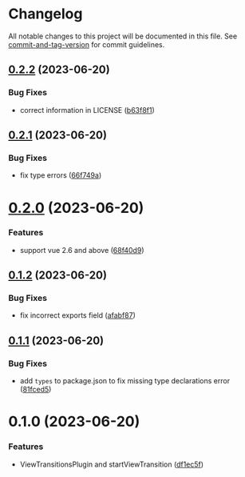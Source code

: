 # Changelog

All notable changes to this project will be documented in this file. See [commit-and-tag-version](https://github.com/absolute-version/commit-and-tag-version) for commit guidelines.

## [0.2.2](https://github.com/Clarkkkk/vue-view-transitions/compare/v0.2.1...v0.2.2) (2023-06-20)


### Bug Fixes

* correct information in LICENSE ([b63f8f1](https://github.com/Clarkkkk/vue-view-transitions/commit/b63f8f1e94e3793e326d0765f61c34519e6f5975))



## [0.2.1](https://github.com/Clarkkkk/vue-view-transitions/compare/v0.2.0...v0.2.1) (2023-06-20)


### Bug Fixes

* fix type errors ([66f749a](https://github.com/Clarkkkk/vue-view-transitions/commit/66f749a5c292e81eb8c4264c7c63c3d4f3e74f28))



# [0.2.0](https://github.com/Clarkkkk/vue-view-transitions/compare/v0.1.2...v0.2.0) (2023-06-20)


### Features

* support vue 2.6 and above ([68f40d9](https://github.com/Clarkkkk/vue-view-transitions/commit/68f40d90e1b70520df1e71ac8b2dd22e7257b122))



## [0.1.2](https://github.com/Clarkkkk/vue-view-transitions/compare/v0.1.1...v0.1.2) (2023-06-20)


### Bug Fixes

* fix incorrect exports field ([afabf87](https://github.com/Clarkkkk/vue-view-transitions/commit/afabf87d9ab97586b4b6c0f03f69363411c9f025))



## [0.1.1](https://github.com/Clarkkkk/vue-view-transitions/compare/v0.1.0...v0.1.1) (2023-06-20)


### Bug Fixes

* add `types` to package.json to fix missing type declarations error ([81fced5](https://github.com/Clarkkkk/vue-view-transitions/commit/81fced5740f544c3a89ca78d60f8a9ffcf1a8fc7))



# 0.1.0 (2023-06-20)


### Features

* ViewTransitionsPlugin and startViewTransition ([df1ec5f](https://github.com/Clarkkkk/vue-view-transitions/commit/df1ec5f9e515897dd9ddb37d663d7e591fda2348))

